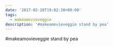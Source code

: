 ```yaml
---
date: '2017-02-20T19:02:38+00:00'
tags:
  - makeamovieveggie
description: '#makeamovieveggie stand by pea'
---
```

#makeamovieveggie stand by pea
